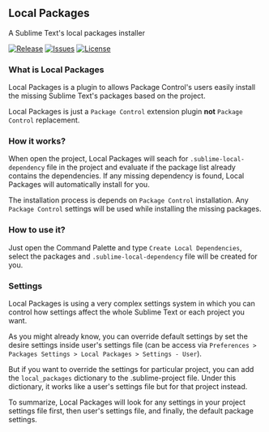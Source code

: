 ## Local Packages

A Sublime Text's local packages installer

[![Release](https://img.shields.io/github/release/spywhere/LocalPackages.svg?style=flat)](https://github.com/spywhere/LocalPackages/releases)
[![Issues](https://img.shields.io/github/issues/spywhere/LocalPackages.svg?style=flat)](https://github.com/spywhere/LocalPackages/issues)
[![License](http://img.shields.io/badge/license-MIT-brightgreen.svg?style=flat)](https://github.com/spywhere/LocalPackages/blob/master/LICENSE)

### What is Local Packages
Local Packages is a plugin to allows Package Control's users easily install the missing Sublime Text's packages based on the project.

Local Packages is just a `Package Control` extension plugin **not** `Package Control` replacement.

### How it works?
When open the project, Local Packages will seach for `.sublime-local-dependency` file in the project and evaluate if the package list already contains the dependencies. If any missing dependency is found, Local Packages will automatically install for you.

The installation process is depends on `Package Control` installation. Any `Package Control` settings will be used while installing the missing packages.

### How to use it?
Just open the Command Palette and type `Create Local Dependencies`, select the packages and `.sublime-local-dependency` file will be created for you.

### Settings
Local Packages is using a very complex settings system in which you can control how settings affect the whole Sublime Text or each project you want.

As you might already know, you can override default settings by set the desire settings inside user's settings file (can be access via `Preferences > Packages Settings > Local Packages > Settings - User`).

But if you want to override the settings for particular project, you can add the `local_packages` dictionary to the .sublime-project file. Under this dictionary, it works like a user's settings file but for that project instead.

To summarize, Local Packages will look for any settings in your project settings file first, then user's settings file, and finally, the default package settings.
